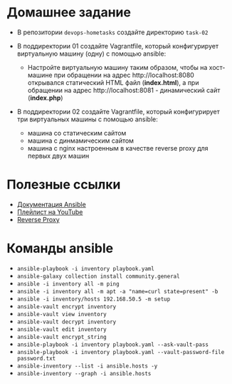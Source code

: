 # Домашнее задание

- В репозитории `devops-hometasks` создайте директорию `task-02`
- В поддиректории 01 создайте Vagrantfile, который конфигурирует виртуальную машину (одну) c помощью ansible:
  - Настройте виртуальную машину таким образом, чтобы на хост-машине при обращении на адрес http://localhost:8080 открывался статический HTML файл (**index.html**), а при обращении на адрес http://localhost:8081 - динамический сайт (**index.php**)

- В поддиректории 02 создайте Vagrantfile, который конфигурирует три виртуальных машины c помощью ansible:
  - машина со статическим сайтом
  - машина с динмамическим сайтом
  - машина с nginx настроенным в качестве reverse proxy для первых двух машин


# Полезные ссылки

- [Документация Ansible](https://docs.ansible.com/ansible/latest/)
- [Плейлист на YouTube](https://www.youtube.com/playlist?list=PLg5SS_4L6LYufspdPupdynbMQTBnZd31N)
- [Reverse Proxy](https://www.digitalocean.com/community/tutorials/how-to-configure-nginx-as-a-web-server-and-reverse-proxy-for-apache-on-one-ubuntu-18-04-server-ru)

# Команды ansible
- `ansible-playbook -i inventory playbook.yaml`
- `ansible-galaxy collection install community.general`
- `ansible -i inventory all -m ping`
- `ansible -i inventory all -m apt -a "name=curl state=present" -b`
- `ansible -i inventory/hosts 192.168.50.5 -m setup`
- `ansible-vault encrypt inventory`
- `ansible-vault view inventory`
- `ansible-vault decrypt inventory`
- `ansible-vault edit inventory`
- `ansible-vault encrypt_string`
- `ansible-playbook -i inventory playbook.yaml --ask-vault-pass`
- `ansible-playbook -i inventory playbook.yaml --vault-password-file password.txt`
- `ansible-inventory --list -i ansible.hosts -y`
- `ansible-inventory --graph -i ansible.hosts`

